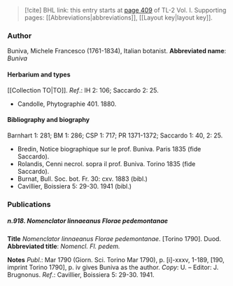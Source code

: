 > [!cite] BHL link: this entry starts at [page 409](https://www.biodiversitylibrary.org/page/33120540) of TL-2 Vol. I.
> Supporting pages: [[Abbreviations|abbreviations]], [[Layout key|layout key]].

### Author

Buniva, Michele Francesco (1761-1834), Italian botanist. 
**Abbreviated name**: *Buniva*

#### Herbarium and types

[[Collection TO|TO]].
*Ref*.: IH 2: 106; Saccardo 2: 25.
- Candolle, Phytographie 401. 1880.

#### Bibliography and biography

Barnhart 1: 281; BM 1: 286; CSP 1: 717; PR 1371-1372; Saccardo 1: 40, 2: 25.
- Bredin, Notice biographique sur le prof. Buniva. Paris 1835 (fide Saccardo).
- Rolandis, Cenni necrol. sopra il prof. Buniva. Torino 1835 (fide Saccardo).
- Burnat, Bull. Soc. bot. Fr. 30: cxv. 1883 (bibl.)
- Cavillier, Boissiera 5: 29-30. 1941 (bibl.)

### Publications

##### n.918. Nomenclator linnaeanus Florae pedemontanae

**Title**
*Nomenclator linnaeanus Florae pedemontanae*. \[Torino 1790\]. Duod.
**Abbreviated title**: *Nomencl. Fl. pedem.*

**Notes**
*Publ*.: Mar 1790 (Giorn. Sci. Torino Mar 1790), p. \[i\]-xxxv, 1-189, \[190, imprint Torino 1790\], p. iv gives Buniva as the author. *Copy*: U. – Editor: J. Brugnonus.
*Ref*.: Cavillier, Boissiera 5: 29-30. 1941.

